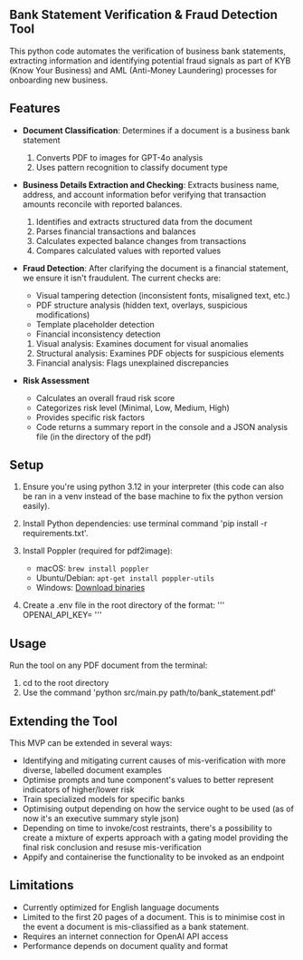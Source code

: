 ## Bank Statement Verification & Fraud Detection Tool

This python code automates the verification of business bank statements, extracting information and identifying potential fraud signals as part of KYB (Know Your Business) and AML (Anti-Money Laundering) processes for onboarding new business.


## Features

- **Document Classification**: Determines if a document is a business bank statement
   1. Converts PDF to images for GPT-4o analysis
   2. Uses pattern recognition to classify document type

- **Business Details Extraction and Checking**: Extracts business name, address, and account information befor verifying that transaction amounts reconcile with reported balances.
   1. Identifies and extracts structured data from the document
   2. Parses financial transactions and balances
   3. Calculates expected balance changes from transactions
   4. Compares calculated values with reported values

- **Fraud Detection**: After clarifying the document is a financial statement, we ensure it isn't fraudulent. The current checks are:
   - Visual tampering detection (inconsistent fonts, misaligned text, etc.)
   - PDF structure analysis (hidden text, overlays, suspicious modifications)
   - Template placeholder detection
   - Financial inconsistency detection

   1. Visual analysis: Examines document for visual anomalies
   2. Structural analysis: Examines PDF objects for suspicious elements
   3. Financial analysis: Flags unexplained discrepancies

- **Risk Assessment**
   - Calculates an overall fraud risk score
   - Categorizes risk level (Minimal, Low, Medium, High)
   - Provides specific risk factors
   - Code returns a summary report in the console and a JSON analysis file (in the directory of the pdf)


## Setup

1. Ensure you're using python 3.12 in your interpreter (this code can also be ran in a venv instead of the base machine to fix the python version easily).

2. Install Python dependencies: use terminal command 'pip install -r requirements.txt'.

3. Install Poppler (required for pdf2image):
   - macOS: `brew install poppler`
   - Ubuntu/Debian: `apt-get install poppler-utils`
   - Windows: [Download binaries](https://github.com/oschwartz10612/poppler-windows/releases/)

4. Create a .env file in the root directory of the format: 
'''
OPENAI_API_KEY=<your-openai-key>
'''


## Usage

Run the tool on any PDF document from the terminal: 
1. cd to the root directory
2. Use the command 'python src/main.py path/to/bank_statement.pdf'


## Extending the Tool

This MVP can be extended in several ways:
- Identifying and mitigating current causes of mis-verification with more diverse, labelled document examples
- Optimise prompts and tune component's values to better represent indicators of higher/lower risk
- Train specialized models for specific banks
- Optimising output depending on how the service ought to be used (as of now it's an executive summary style json)
- Depending on time to invoke/cost restraints, there's a possibility to create a mixture of experts approach with a gating model providing the final risk conclusion and resuse mis-verification
- Appify and containerise the functionality to be invoked as an endpoint

## Limitations

- Currently optimized for English language documents
- Limited to the first 20 pages of a document. This is to minimise cost in the event a document is mis-cliassified as a bank statement.
- Requires an internet connection for OpenAI API access
- Performance depends on document quality and format 